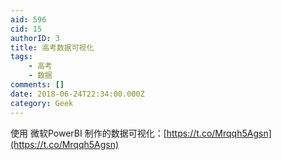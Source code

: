```yaml
---
aid: 596
cid: 15
authorID: 3
title: 高考数据可视化
tags:
    - 高考
    - 数据
comments: []
date: 2018-06-24T22:34:00.000Z
category: Geek
---
```


使用 微软PowerBI 制作的数据可视化：[https://t.co/Mrqqh5Agsn](https://t.co/Mrqqh5Agsn)
